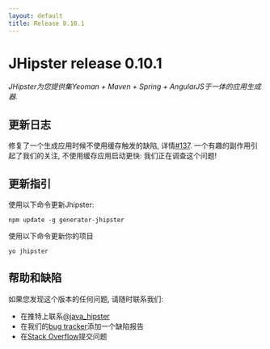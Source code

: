 ```yaml
---
layout: default
title: Release 0.10.1
---
```


JHipster release 0.10.1
==================

*JHipster为您提供集Yeoman + Maven + Spring + AngularJS于一体的应用生成器.*

更新日志
----------

修复了一个生成应用时候不使用缓存触发的缺陷, 详情[#137](https://github.com/jhipster/generator-jhipster/issues/137).
一个有趣的副作用引起了我们的关注, 不使用缓存应用启动更快: 我们正在调查这个问题!

更新指引
------------

使用以下命令更新Jhipster:

```
npm update -g generator-jhipster
```

使用以下命令更新你的项目

```
yo jhipster
```

帮助和缺陷
--------------

如果您发现这个版本的任何问题, 请随时联系我们:

- 在推特上联系[@java_hipster](https://twitter.com/java_hipster)
- 在我们的[bug tracker](https://github.com/jhipster/generator-jhipster/issues?state=open)添加一个缺陷报告
- 在[Stack Overflow](http://stackoverflow.com/tags/jhipster/info)提交问题
